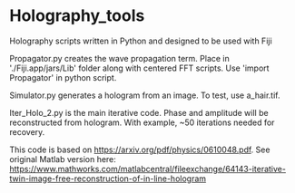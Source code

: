 # Holography_tools
Holography scripts written in Python and designed to be used with Fiji

Propagator.py creates the wave propagation term. Place in './Fiji.app/jars/Lib' folder along with centered FFT scripts. Use 'import Propagator' in python script.

Simulator.py generates a hologram from an image. To test, use a_hair.tif.

Iter_Holo_2.py is the main iterative code. Phase and amplitude will be reconstructed from hologram. With example, ~50 iterations needed for recovery.

This code is based on https://arxiv.org/pdf/physics/0610048.pdf. See original Matlab version here: https://www.mathworks.com/matlabcentral/fileexchange/64143-iterative-twin-image-free-reconstruction-of-in-line-hologram



